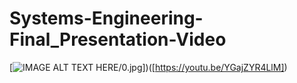 # Systems-Engineering-Final_Presentation-Video 

[![IMAGE ALT TEXT HERE]([https://youtu.be/YGajZYR4LlM)/0.jpg])([https://youtu.be/YGajZYR4LlM])
